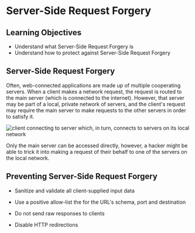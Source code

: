 # Server-Side Request Forgery

## Learning Objectives

* Understand what Server-Side Request Forgery is
* Understand how to protect against Server-Side Request Forgery

## Server-Side Request Forgery

Often, web-connected applications are made up of multiple cooperating servers. When a client makes a network request, the request is routed to the main server (which is connected to the internet). However, that server may be part of a local, private network of servers, and the client's request may require the main server to make requests to the other servers in order to satisfy it.

![client connecting to server which, in turn, connects to servers on its local network](https://user-images.githubusercontent.com/44523714/148966730-91ab4ad6-da0a-49cf-bad8-1dfca581e5d0.png)

Only the main server can be accessed directly, however, a hacker might be able to trick it into making a request of their behalf to one of the servers on the local network.

## Preventing Server-Side Request Forgery

* Sanitize and validate all client-supplied input data

* Use a positive allow-list the for the URL's schema, port and destination 

* Do not send raw responses to clients

* Disable HTTP redirections
